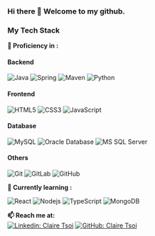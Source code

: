 ### Hi there 👋 Welcome to my github.

### My Tech Stack

**💼  Proficiency in :**
#### Backend
![Java](https://www.vectorlogo.zone/logos/java/java-horizontal.svg)
![Spring](http://img.shields.io/badge/-Spring-6DB33F?style=flat-square&logo=spring&logoColor=ffffff)
![Maven](http://img.shields.io/badge/-Maven-1565c0?style=flat-square&logo=apache-maven)
![Python](https://img.shields.io/badge/-Python-000000?style=flat&logo=python)

#### Frontend
![HTML5](https://img.shields.io/badge/-HTML5-%23E44D27?style=flat-square&logo=html5&logoColor=ffffff)
![CSS3](https://img.shields.io/badge/-CSS3-%231572B6?style=flat-square&logo=css3)
![JavaScript](https://img.shields.io/badge/-JavaScript-%23F7DF1C?style=flat-square&logo=javascript&logoColor=000000&labelColor=%23F7DF1C&color=%23FFCE5A)

#### Database
![MySQL](https://img.shields.io/badge/-MySQL-336791?style=flat-square&logo=MySQL)
![Oracle Database](http://img.shields.io/badge/-Oracle-DD0031?style=flat-square&logo=oracle)
![MS SQL Server](http://img.shields.io/badge/-MS%20SQL%20Server-CC2927?style=flat-square&logo=microsoft-sql-server&logoColor=ffffff)

#### Others
![Git](https://img.shields.io/badge/-Git-%23F05032?style=flat-square&logo=git&logoColor=%23ffffff)
![GitLab](https://img.shields.io/badge/-GitLab-FCA121?style=flat-square&logo=gitlab)
![GitHub](https://img.shields.io/badge/-GitHub-181717?style=flat-square&logo=github)

**🌱 Currently learning :**

![React](https://img.shields.io/badge/-React-%23282C34?style=flat-square&logo=react)
![Nodejs](https://img.shields.io/badge/-Nodejs-black?style=flat-square&logo=Node.js)
![TypeScript](https://img.shields.io/badge/-TypeScript-000000?style=flat&logo=typescript)
![MongoDB](<img height="50" src="https://www.vectorlogo.zone/logos/mongodb/mongodb-ar21.svg">)

**📫 Reach me at:**<br>
[![Linkedin: Claire Tsoi](https://img.shields.io/badge/-Claire%20Tsoi-blue?style=flat-square&logo=Linkedin&logoColor=white&link=https://www.linkedin.com/in/claire-tsoi-80a3b617b/)](https://www.linkedin.com/in/claire-tsoi-80a3b617b/)
[![GitHub: Claire Tsoi](https://img.shields.io/github/followers/clairetsoi1129?label=clairetsoi1129&style=social)](https://github.com/clairetsoi1129)

